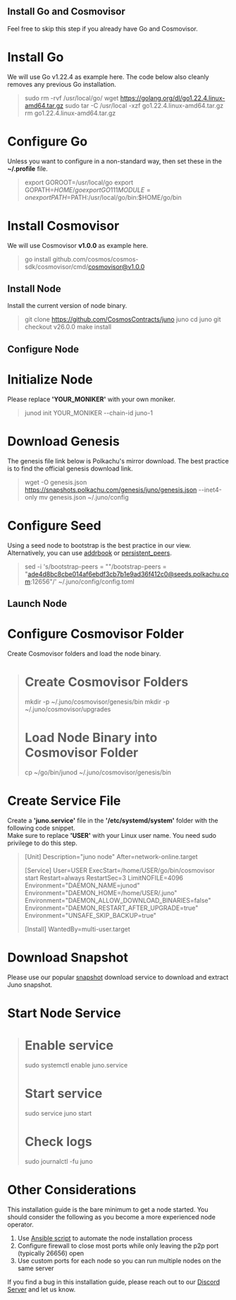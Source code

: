 ## Install Go and Cosmovisor

Feel free to skip this step if you already have Go and Cosmovisor.

# Install Go

We will use Go v1.22.4 as example here. The code below also cleanly removes any previous Go installation.

> sudo rm -rvf /usr/local/go/
> wget https://golang.org/dl/go1.22.4.linux-amd64.tar.gz
> sudo tar -C /usr/local -xzf go1.22.4.linux-amd64.tar.gz
> rm go1.22.4.linux-amd64.tar.gz

# Configure Go

Unless you want to configure in a non-standard way, then set these in the __~/.profile__ file.

> export GOROOT=/usr/local/go
> export GOPATH=$HOME/go
> export GO111MODULE=on
> export PATH=$PATH:/usr/local/go/bin:$HOME/go/bin

# Install Cosmovisor

We will use Cosmovisor __v1.0.0__ as example here.

> go install github.com/cosmos/cosmos-sdk/cosmovisor/cmd/cosmovisor@v1.0.0

## Install Node

Install the current version of node binary.

> git clone https://github.com/CosmosContracts/juno juno
> cd juno
> git checkout v26.0.0
> make install

## Configure Node

# Initialize Node

Please replace __'YOUR_MONIKER'__ with your own moniker.

> junod init YOUR_MONIKER --chain-id juno-1

# Download Genesis

The genesis file link below is Polkachu's mirror download. The best practice is to find the official genesis download link.

> wget -O genesis.json https://snapshots.polkachu.com/genesis/juno/genesis.json --inet4-only
> mv genesis.json ~/.juno/config

# Configure Seed

Using a seed node to bootstrap is the best practice in our view.   
Alternatively, you can use [addrbook](https://polkachu.com/addrbooks/juno) or [persistent_peers](https://polkachu.com/live_peers/juno).

> sed -i 's/bootstrap-peers = ""/bootstrap-peers = "ade4d8bc8cbe014af6ebdf3cb7b1e9ad36f412c0@seeds.polkachu.com:12656"/' ~/.juno/config/config.toml

## Launch Node

# Configure Cosmovisor Folder

Create Cosmovisor folders and load the node binary.

> # Create Cosmovisor Folders
> mkdir -p ~/.juno/cosmovisor/genesis/bin
> mkdir -p ~/.juno/cosmovisor/upgrades
> 
> # Load Node Binary into Cosmovisor Folder
> cp ~/go/bin/junod ~/.juno/cosmovisor/genesis/bin

# Create Service File

Create a __'juno.service'__ file in the __'/etc/systemd/system'__ folder with the following code snippet.  
Make sure to replace __'USER'__ with your Linux user name. You need sudo privilege to do this step.

> [Unit]
> Description="juno node"
> After=network-online.target
> 
> [Service]
> User=USER
> ExecStart=/home/USER/go/bin/cosmovisor start
> Restart=always
> RestartSec=3
> LimitNOFILE=4096
> Environment="DAEMON_NAME=junod"
> Environment="DAEMON_HOME=/home/USER/.juno"
> Environment="DAEMON_ALLOW_DOWNLOAD_BINARIES=false"
> Environment="DAEMON_RESTART_AFTER_UPGRADE=true"
> Environment="UNSAFE_SKIP_BACKUP=true"
> 
> [Install]
> WantedBy=multi-user.target

# Download Snapshot

Please use our popular [snapshot](https://polkachu.com/tendermint_snapshots/juno) download service to download and extract Juno snapshot.

# Start Node Service

> # Enable service
> sudo systemctl enable juno.service
> 
> # Start service
> sudo service juno start
> 
> # Check logs
> sudo journalctl -fu juno

# Other Considerations

This installation guide is the bare minimum to get a node started. You should consider the following as you become a more experienced node operator.

1. Use [Ansible script](https://github.com/polkachu/cosmos-validators) to automate the node installation process
2. Configure firewall to close most ports while only leaving the p2p port (typically 26656) open
3. Use custom ports for each node so you can run multiple nodes on the same server

If you find a bug in this installation guide, please reach out to our [Discord Server](https://discord.com/invite/b5nXFAsex2) and let us know.
